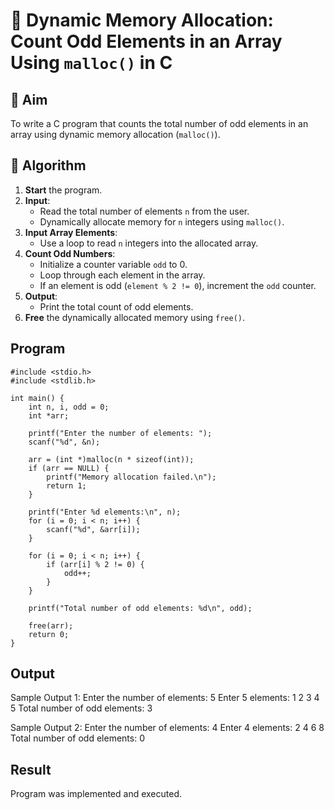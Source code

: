 # 🔢 Dynamic Memory Allocation: Count Odd Elements in an Array Using `malloc()` in C

## 🎯 Aim

To write a C program that counts the total number of odd elements in an array using dynamic memory allocation (`malloc()`).

## 🧠 Algorithm

1. **Start** the program.
2. **Input**:
   - Read the total number of elements `n` from the user.
   - Dynamically allocate memory for `n` integers using `malloc()`.
3. **Input Array Elements**:
   - Use a loop to read `n` integers into the allocated array.
4. **Count Odd Numbers**:
   - Initialize a counter variable `odd` to 0.
   - Loop through each element in the array.
   - If an element is odd (`element % 2 != 0`), increment the `odd` counter.
5. **Output**:
   - Print the total count of odd elements.
6. **Free** the dynamically allocated memory using `free()`.

## Program
```
#include <stdio.h>
#include <stdlib.h>

int main() {
    int n, i, odd = 0;
    int *arr;

    printf("Enter the number of elements: ");
    scanf("%d", &n);

    arr = (int *)malloc(n * sizeof(int));
    if (arr == NULL) {
        printf("Memory allocation failed.\n");
        return 1;
    }

    printf("Enter %d elements:\n", n);
    for (i = 0; i < n; i++) {
        scanf("%d", &arr[i]);
    }

    for (i = 0; i < n; i++) {
        if (arr[i] % 2 != 0) {
            odd++;
        }
    }

    printf("Total number of odd elements: %d\n", odd);

    free(arr);
    return 0;
}
```
## Output
Sample Output 1:
Enter the number of elements: 5
Enter 5 elements:
1 2 3 4 5
Total number of odd elements: 3

Sample Output 2:
Enter the number of elements: 4
Enter 4 elements:
2 4 6 8
Total number of odd elements: 0

## Result
Program was implemented and executed.
